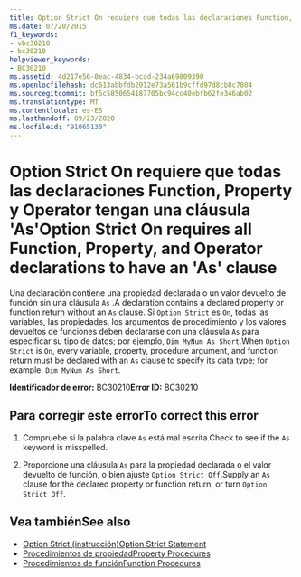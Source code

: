 ```yaml
---
title: Option Strict On requiere que todas las declaraciones Function, Property y Operator tengan una cláusula 'As'
ms.date: 07/20/2015
f1_keywords:
- vbc30210
- bc30210
helpviewer_keywords:
- BC30210
ms.assetid: 4d217e56-0eac-4834-bcad-234a69809390
ms.openlocfilehash: dc613abbfdb2012e73a561b9cffd97d8cb8c7804
ms.sourcegitcommit: bf5c5850654187705bc94cc40ebfb62fe346ab02
ms.translationtype: MT
ms.contentlocale: es-ES
ms.lasthandoff: 09/23/2020
ms.locfileid: "91065130"
---
```

# <a name="option-strict-on-requires-all-function-property-and-operator-declarations-to-have-an-as-clause"></a><span data-ttu-id="4057b-102">Option Strict On requiere que todas las declaraciones Function, Property y Operator tengan una cláusula 'As'</span><span class="sxs-lookup"><span data-stu-id="4057b-102">Option Strict On requires all Function, Property, and Operator declarations to have an 'As' clause</span></span>

<span data-ttu-id="4057b-103">Una declaración contiene una propiedad declarada o un valor devuelto de función sin una cláusula `As` .</span><span class="sxs-lookup"><span data-stu-id="4057b-103">A declaration contains a declared property or function return without an `As` clause.</span></span> <span data-ttu-id="4057b-104">Si `Option Strict` es `On`, todas las variables, las propiedades, los argumentos de procedimiento y los valores devueltos de funciones deben declararse con una cláusula `As` para especificar su tipo de datos; por ejemplo, `Dim MyNum As Short`.</span><span class="sxs-lookup"><span data-stu-id="4057b-104">When `Option Strict` is `On`, every variable, property, procedure argument, and function return must be declared with an `As` clause to specify its data type; for example, `Dim MyNum As Short`.</span></span>  
  
 <span data-ttu-id="4057b-105">**Identificador de error:** BC30210</span><span class="sxs-lookup"><span data-stu-id="4057b-105">**Error ID:** BC30210</span></span>  
  
## <a name="to-correct-this-error"></a><span data-ttu-id="4057b-106">Para corregir este error</span><span class="sxs-lookup"><span data-stu-id="4057b-106">To correct this error</span></span>  
  
1. <span data-ttu-id="4057b-107">Compruebe si la palabra clave `As` está mal escrita.</span><span class="sxs-lookup"><span data-stu-id="4057b-107">Check to see if the `As` keyword is misspelled.</span></span>  
  
2. <span data-ttu-id="4057b-108">Proporcione una cláusula `As` para la propiedad declarada o el valor devuelto de función, o bien ajuste `Option Strict Off`.</span><span class="sxs-lookup"><span data-stu-id="4057b-108">Supply an `As` clause for the declared property or function return, or turn `Option Strict Off`.</span></span>  
  
## <a name="see-also"></a><span data-ttu-id="4057b-109">Vea también</span><span class="sxs-lookup"><span data-stu-id="4057b-109">See also</span></span>

- [<span data-ttu-id="4057b-110">Option Strict (instrucción)</span><span class="sxs-lookup"><span data-stu-id="4057b-110">Option Strict Statement</span></span>](../language-reference/statements/option-strict-statement.md)
- [<span data-ttu-id="4057b-111">Procedimientos de propiedad</span><span class="sxs-lookup"><span data-stu-id="4057b-111">Property Procedures</span></span>](../programming-guide/language-features/procedures/property-procedures.md)
- [<span data-ttu-id="4057b-112">Procedimientos de función</span><span class="sxs-lookup"><span data-stu-id="4057b-112">Function Procedures</span></span>](../programming-guide/language-features/procedures/function-procedures.md)
